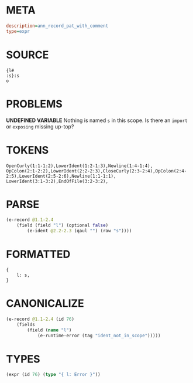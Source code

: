 # META
~~~ini
description=ann_record_pat_with_comment
type=expr
~~~
# SOURCE
~~~roc
{l#
:s}:s
o
~~~
# PROBLEMS
**UNDEFINED VARIABLE**
Nothing is named `s` in this scope.
Is there an `import` or `exposing` missing up-top?

# TOKENS
~~~zig
OpenCurly(1:1-1:2),LowerIdent(1:2-1:3),Newline(1:4-1:4),
OpColon(2:1-2:2),LowerIdent(2:2-2:3),CloseCurly(2:3-2:4),OpColon(2:4-2:5),LowerIdent(2:5-2:6),Newline(1:1-1:1),
LowerIdent(3:1-3:2),EndOfFile(3:2-3:2),
~~~
# PARSE
~~~clojure
(e-record @1.1-2.4
	(field (field "l") (optional false)
		(e-ident @2.2-2.3 (qaul "") (raw "s"))))
~~~
# FORMATTED
~~~roc
{
	l: s,
}
~~~
# CANONICALIZE
~~~clojure
(e-record @1.1-2.4 (id 76)
	(fields
		(field (name "l")
			(e-runtime-error (tag "ident_not_in_scope")))))
~~~
# TYPES
~~~clojure
(expr (id 76) (type "{ l: Error }"))
~~~
